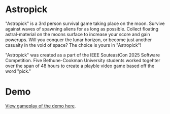 # Astropick
"Astropick" is a 3rd person survival game taking place on the moon. Survive against waves of spawning aliens for as long as possible. Collect floating astral-material on the moons surface to increase your score and 
gain powerups. Will you conquer the lunar horizon, or become just another casualty in the void of space? The choice is yours in "Astropick"!

"Astropick" was created as a part of the IEEE SouteastCon 2025 Software Competition. Five Bethune-Cookman University students worked togehter over the span of 48 hours to create a playble video game based off the 
word "pick."

# Demo
[View gameplay of the demo here](https://youtu.be/nNIJLhACt2I).
